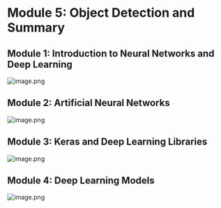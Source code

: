 

# Module 5: Object Detection and Summary
## Module 1: Introduction to Neural Networks and Deep Learning
![image.png](https://prod-files-secure.s3.us-west-2.amazonaws.com/03e82b26-cccb-4906-bb56-adabcbdc0655/a8d40bcb-c482-4026-8872-311e16b2dc63/image.png?X-Amz-Algorithm=AWS4-HMAC-SHA256&X-Amz-Content-Sha256=UNSIGNED-PAYLOAD&X-Amz-Credential=ASIAZI2LB466UDKSAWW7%2F20250206%2Fus-west-2%2Fs3%2Faws4_request&X-Amz-Date=20250206T091542Z&X-Amz-Expires=3600&X-Amz-Security-Token=IQoJb3JpZ2luX2VjEEEaCXVzLXdlc3QtMiJHMEUCIQCEq0uKRXcylGVu40d5MnprRcz24BFkcG28ARMvcDlL9AIgAkjfU9imkReV2D3VuMmjPTGs7BXIKkhAw9KDZflr7UIq%2FwMIWhAAGgw2Mzc0MjMxODM4MDUiDHvdgWqL2eaxcPTsnyrcAw%2FIKZr%2BnIUxMaDSYwD9RGuub%2FE3C2%2BfFq2%2BWbgw4yMEWLM1LY%2FsytliM6uKYMZg5wFQzypomLxJXVAfUGfFqUplaoJyX8HekEsHUJWxMgknVI4ieffokF7QNz1bLmBqaL8Uk%2B06RHhcTxjHJVfBRRB3Dx1nfPYqzqdK3sbcm0m%2Fed0F1l%2BiaJbVTaGgnNgjz%2B74UHCUS%2Fqmd6M0yejn%2FrUFH8c5s8IXbpw2BihBsZ2ySY9ryMoxQQ2ZjazQjsfjaYG7G1f7CLFKRBvBPSPOK8YHif4vw9cXBu%2Bk0zBse%2BjGbECjVafFBPSbvLlmvbmF5pOyI7m20zNp2ITOoLc05uK3qN3QEv4eMP7M0Md1akvDCdyT%2Bp68OI8f2L7WoPNq2M1Tf1lWxTLXh5UjTD5J8OsP%2Ban814D5mi7vmxT8c52Lu2ZKFGvjg%2FClTQVnNiXij%2BGM%2F6xS95USBN3fHClWV2%2FqM6giaMFIlzceiRA2N1YM7MDZFXMFnJEyrL0ErB9H6FncUma9b8pebgldNAx3SkipUJaaZUcXbbrA%2FMwVB%2FOjAzyClhKINdEz7gYI1VQRWckN88o6UOEhqp1wSkYL%2FKOfe3qhcbR2WtfXfmzGAT%2FLyQoOTjLFAc81%2BAUNMJDskb0GOqUBTayWvto%2FV2CNBWK%2B7NesN9BzrIZ1YFeMLlq0UATl0isXxxLngyPLXpyneMA31z3haUVPCCOMfbP9YeCn3E2Ld1ND%2F8l%2F5gCjKcbnPwLz%2F4oH%2FKjB%2FG3OJpJh4jsI4YE6aC9W5sHdMY3CmLCTsZpez4kEViQ22Zo50tmaKleDUE95TwiPSHIHk8jdCoNJb299rByOQxAHz37c5MTNPcTx7UhT99%2Bk&X-Amz-Signature=3ed0f86182edb5afaa84b522e20d53dfe7b0e2efc0a229ff6f22f38c351c612f&X-Amz-SignedHeaders=host&x-id=GetObject)
## Module 2: Artificial Neural Networks
![image.png](https://prod-files-secure.s3.us-west-2.amazonaws.com/03e82b26-cccb-4906-bb56-adabcbdc0655/5157ca89-62da-41d9-a98f-6432b71047a9/image.png?X-Amz-Algorithm=AWS4-HMAC-SHA256&X-Amz-Content-Sha256=UNSIGNED-PAYLOAD&X-Amz-Credential=ASIAZI2LB466UDKSAWW7%2F20250206%2Fus-west-2%2Fs3%2Faws4_request&X-Amz-Date=20250206T091542Z&X-Amz-Expires=3600&X-Amz-Security-Token=IQoJb3JpZ2luX2VjEEEaCXVzLXdlc3QtMiJHMEUCIQCEq0uKRXcylGVu40d5MnprRcz24BFkcG28ARMvcDlL9AIgAkjfU9imkReV2D3VuMmjPTGs7BXIKkhAw9KDZflr7UIq%2FwMIWhAAGgw2Mzc0MjMxODM4MDUiDHvdgWqL2eaxcPTsnyrcAw%2FIKZr%2BnIUxMaDSYwD9RGuub%2FE3C2%2BfFq2%2BWbgw4yMEWLM1LY%2FsytliM6uKYMZg5wFQzypomLxJXVAfUGfFqUplaoJyX8HekEsHUJWxMgknVI4ieffokF7QNz1bLmBqaL8Uk%2B06RHhcTxjHJVfBRRB3Dx1nfPYqzqdK3sbcm0m%2Fed0F1l%2BiaJbVTaGgnNgjz%2B74UHCUS%2Fqmd6M0yejn%2FrUFH8c5s8IXbpw2BihBsZ2ySY9ryMoxQQ2ZjazQjsfjaYG7G1f7CLFKRBvBPSPOK8YHif4vw9cXBu%2Bk0zBse%2BjGbECjVafFBPSbvLlmvbmF5pOyI7m20zNp2ITOoLc05uK3qN3QEv4eMP7M0Md1akvDCdyT%2Bp68OI8f2L7WoPNq2M1Tf1lWxTLXh5UjTD5J8OsP%2Ban814D5mi7vmxT8c52Lu2ZKFGvjg%2FClTQVnNiXij%2BGM%2F6xS95USBN3fHClWV2%2FqM6giaMFIlzceiRA2N1YM7MDZFXMFnJEyrL0ErB9H6FncUma9b8pebgldNAx3SkipUJaaZUcXbbrA%2FMwVB%2FOjAzyClhKINdEz7gYI1VQRWckN88o6UOEhqp1wSkYL%2FKOfe3qhcbR2WtfXfmzGAT%2FLyQoOTjLFAc81%2BAUNMJDskb0GOqUBTayWvto%2FV2CNBWK%2B7NesN9BzrIZ1YFeMLlq0UATl0isXxxLngyPLXpyneMA31z3haUVPCCOMfbP9YeCn3E2Ld1ND%2F8l%2F5gCjKcbnPwLz%2F4oH%2FKjB%2FG3OJpJh4jsI4YE6aC9W5sHdMY3CmLCTsZpez4kEViQ22Zo50tmaKleDUE95TwiPSHIHk8jdCoNJb299rByOQxAHz37c5MTNPcTx7UhT99%2Bk&X-Amz-Signature=41e57d2838a39576c922d568c5a4071b1366799d441f9bbae6b42b9a5e99dc53&X-Amz-SignedHeaders=host&x-id=GetObject)
## Module 3: Keras and Deep Learning Libraries
![image.png](https://prod-files-secure.s3.us-west-2.amazonaws.com/03e82b26-cccb-4906-bb56-adabcbdc0655/5089ce50-05f1-470d-ad42-42503bf1df5f/image.png?X-Amz-Algorithm=AWS4-HMAC-SHA256&X-Amz-Content-Sha256=UNSIGNED-PAYLOAD&X-Amz-Credential=ASIAZI2LB466UDKSAWW7%2F20250206%2Fus-west-2%2Fs3%2Faws4_request&X-Amz-Date=20250206T091542Z&X-Amz-Expires=3600&X-Amz-Security-Token=IQoJb3JpZ2luX2VjEEEaCXVzLXdlc3QtMiJHMEUCIQCEq0uKRXcylGVu40d5MnprRcz24BFkcG28ARMvcDlL9AIgAkjfU9imkReV2D3VuMmjPTGs7BXIKkhAw9KDZflr7UIq%2FwMIWhAAGgw2Mzc0MjMxODM4MDUiDHvdgWqL2eaxcPTsnyrcAw%2FIKZr%2BnIUxMaDSYwD9RGuub%2FE3C2%2BfFq2%2BWbgw4yMEWLM1LY%2FsytliM6uKYMZg5wFQzypomLxJXVAfUGfFqUplaoJyX8HekEsHUJWxMgknVI4ieffokF7QNz1bLmBqaL8Uk%2B06RHhcTxjHJVfBRRB3Dx1nfPYqzqdK3sbcm0m%2Fed0F1l%2BiaJbVTaGgnNgjz%2B74UHCUS%2Fqmd6M0yejn%2FrUFH8c5s8IXbpw2BihBsZ2ySY9ryMoxQQ2ZjazQjsfjaYG7G1f7CLFKRBvBPSPOK8YHif4vw9cXBu%2Bk0zBse%2BjGbECjVafFBPSbvLlmvbmF5pOyI7m20zNp2ITOoLc05uK3qN3QEv4eMP7M0Md1akvDCdyT%2Bp68OI8f2L7WoPNq2M1Tf1lWxTLXh5UjTD5J8OsP%2Ban814D5mi7vmxT8c52Lu2ZKFGvjg%2FClTQVnNiXij%2BGM%2F6xS95USBN3fHClWV2%2FqM6giaMFIlzceiRA2N1YM7MDZFXMFnJEyrL0ErB9H6FncUma9b8pebgldNAx3SkipUJaaZUcXbbrA%2FMwVB%2FOjAzyClhKINdEz7gYI1VQRWckN88o6UOEhqp1wSkYL%2FKOfe3qhcbR2WtfXfmzGAT%2FLyQoOTjLFAc81%2BAUNMJDskb0GOqUBTayWvto%2FV2CNBWK%2B7NesN9BzrIZ1YFeMLlq0UATl0isXxxLngyPLXpyneMA31z3haUVPCCOMfbP9YeCn3E2Ld1ND%2F8l%2F5gCjKcbnPwLz%2F4oH%2FKjB%2FG3OJpJh4jsI4YE6aC9W5sHdMY3CmLCTsZpez4kEViQ22Zo50tmaKleDUE95TwiPSHIHk8jdCoNJb299rByOQxAHz37c5MTNPcTx7UhT99%2Bk&X-Amz-Signature=fb5253aefecde2393948a4bf3e729d6f51126fd5ff3e71cb2c32f2018716e285&X-Amz-SignedHeaders=host&x-id=GetObject)
## Module 4: Deep Learning Models
![image.png](https://prod-files-secure.s3.us-west-2.amazonaws.com/03e82b26-cccb-4906-bb56-adabcbdc0655/4e22fcb0-cfbc-4d28-b961-b9b8fde071f0/image.png?X-Amz-Algorithm=AWS4-HMAC-SHA256&X-Amz-Content-Sha256=UNSIGNED-PAYLOAD&X-Amz-Credential=ASIAZI2LB466UDKSAWW7%2F20250206%2Fus-west-2%2Fs3%2Faws4_request&X-Amz-Date=20250206T091542Z&X-Amz-Expires=3600&X-Amz-Security-Token=IQoJb3JpZ2luX2VjEEEaCXVzLXdlc3QtMiJHMEUCIQCEq0uKRXcylGVu40d5MnprRcz24BFkcG28ARMvcDlL9AIgAkjfU9imkReV2D3VuMmjPTGs7BXIKkhAw9KDZflr7UIq%2FwMIWhAAGgw2Mzc0MjMxODM4MDUiDHvdgWqL2eaxcPTsnyrcAw%2FIKZr%2BnIUxMaDSYwD9RGuub%2FE3C2%2BfFq2%2BWbgw4yMEWLM1LY%2FsytliM6uKYMZg5wFQzypomLxJXVAfUGfFqUplaoJyX8HekEsHUJWxMgknVI4ieffokF7QNz1bLmBqaL8Uk%2B06RHhcTxjHJVfBRRB3Dx1nfPYqzqdK3sbcm0m%2Fed0F1l%2BiaJbVTaGgnNgjz%2B74UHCUS%2Fqmd6M0yejn%2FrUFH8c5s8IXbpw2BihBsZ2ySY9ryMoxQQ2ZjazQjsfjaYG7G1f7CLFKRBvBPSPOK8YHif4vw9cXBu%2Bk0zBse%2BjGbECjVafFBPSbvLlmvbmF5pOyI7m20zNp2ITOoLc05uK3qN3QEv4eMP7M0Md1akvDCdyT%2Bp68OI8f2L7WoPNq2M1Tf1lWxTLXh5UjTD5J8OsP%2Ban814D5mi7vmxT8c52Lu2ZKFGvjg%2FClTQVnNiXij%2BGM%2F6xS95USBN3fHClWV2%2FqM6giaMFIlzceiRA2N1YM7MDZFXMFnJEyrL0ErB9H6FncUma9b8pebgldNAx3SkipUJaaZUcXbbrA%2FMwVB%2FOjAzyClhKINdEz7gYI1VQRWckN88o6UOEhqp1wSkYL%2FKOfe3qhcbR2WtfXfmzGAT%2FLyQoOTjLFAc81%2BAUNMJDskb0GOqUBTayWvto%2FV2CNBWK%2B7NesN9BzrIZ1YFeMLlq0UATl0isXxxLngyPLXpyneMA31z3haUVPCCOMfbP9YeCn3E2Ld1ND%2F8l%2F5gCjKcbnPwLz%2F4oH%2FKjB%2FG3OJpJh4jsI4YE6aC9W5sHdMY3CmLCTsZpez4kEViQ22Zo50tmaKleDUE95TwiPSHIHk8jdCoNJb299rByOQxAHz37c5MTNPcTx7UhT99%2Bk&X-Amz-Signature=49606f2fc426fb3473c58d2e58a2d769d8d2fbd52a5d7f3e0b57a53cb83e6359&X-Amz-SignedHeaders=host&x-id=GetObject)